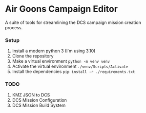 # Air Goons Campaign Editor
A suite of tools for streamlining the DCS campaign mission creation process.

### Setup
1. Install a modern python 3 (I'm using 3.10)
2. Clone the repository
3. Make a virtual environment `python -m venv venv`
4. Activate the virtual environment `./venv/Scripts/Activate`
5. Install the dependencies `pip install -r ./requirements.txt`

### TODO
1.  KMZ JSON to DCS
2.  DCS Mission Configuration
3.  DCS Mission Build System  
